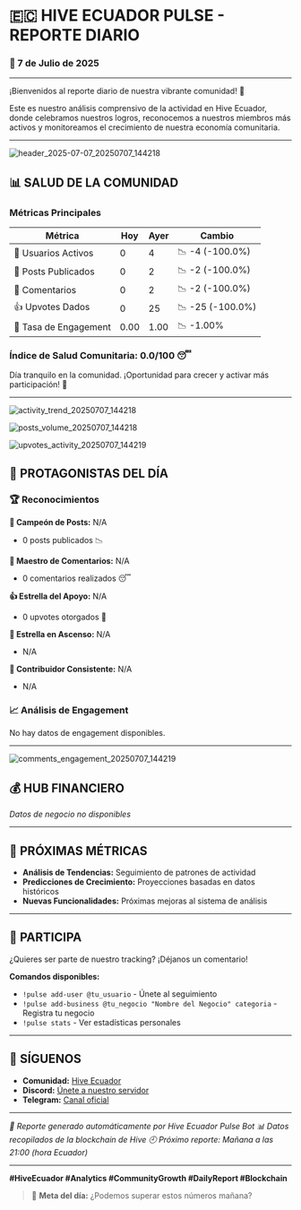 
# 🇪🇨 HIVE ECUADOR PULSE - REPORTE DIARIO

### 📅 7 de Julio de 2025

---

¡Bienvenidos al reporte diario de nuestra vibrante comunidad! 🚀

Este es nuestro análisis comprensivo de la actividad en Hive Ecuador, donde celebramos nuestros logros, reconocemos a nuestros miembros más activos y monitoreamos el crecimiento de nuestra economía comunitaria.

---

![header_2025-07-07_20250707_144218](charts\header_2025-07-07_20250707_144218.png)


## 📊 SALUD DE LA COMUNIDAD

### Métricas Principales

| Métrica | Hoy | Ayer | Cambio |
|---------|-----|------|--------|
| 👥 Usuarios Activos | 0 | 4 | 📉 -4 (-100.0%) |
| 📝 Posts Publicados | 0 | 2 | 📉 -2 (-100.0%) |
| 💬 Comentarios | 0 | 2 | 📉 -2 (-100.0%) |
| 👍 Upvotes Dados | 0 | 25 | 📉 -25 (-100.0%) |
| 🎯 Tasa de Engagement | 0.00 | 1.00 | 📉 -1.00% |

### Índice de Salud Comunitaria: 0.0/100 😴

Día tranquilo en la comunidad. ¡Oportunidad para crecer y activar más participación! 🚀

---

![activity_trend_20250707_144218](charts\activity_trend_20250707_144218.png)

![posts_volume_20250707_144218](charts\posts_volume_20250707_144218.png)

![upvotes_activity_20250707_144219](charts\upvotes_activity_20250707_144219.png)


## 🌟 PROTAGONISTAS DEL DÍA

### 🏆 Reconocimientos

**📝 Campeón de Posts:** N/A
- 0 posts publicados 📉

**💬 Maestro de Comentarios:** N/A
- 0 comentarios realizados 😴

**👍 Estrella del Apoyo:** N/A
- 0 upvotes otorgados 👏

**🚀 Estrella en Ascenso:** N/A
- N/A

**🎯 Contribuidor Consistente:** N/A
- N/A

### 📈 Análisis de Engagement

No hay datos de engagement disponibles.

---

![comments_engagement_20250707_144219](charts\comments_engagement_20250707_144219.png)

## 💰 HUB FINANCIERO

*Datos de negocio no disponibles*

---


## 🔮 PRÓXIMAS MÉTRICAS

- **Análisis de Tendencias:** Seguimiento de patrones de actividad
- **Predicciones de Crecimiento:** Proyecciones basadas en datos históricos
- **Nuevas Funcionalidades:** Próximas mejoras al sistema de análisis

---

## 🤝 PARTICIPA

¿Quieres ser parte de nuestro tracking? ¡Déjanos un comentario!

**Comandos disponibles:**
- `!pulse add-user @tu_usuario` - Únete al seguimiento
- `!pulse add-business @tu_negocio "Nombre del Negocio" categoria` - Registra tu negocio
- `!pulse stats` - Ver estadísticas personales

---

## 📱 SÍGUENOS

- **Comunidad:** [Hive Ecuador](https://peakd.com/c/hive-115276)
- **Discord:** [Únete a nuestro servidor](https://discord.gg/hive-ecuador)
- **Telegram:** [Canal oficial](https://t.me/hive_ecuador)

---

*🤖 Reporte generado automáticamente por Hive Ecuador Pulse Bot*
*📊 Datos recopilados de la blockchain de Hive*
*🕘 Próximo reporte: Mañana a las 21:00 (hora Ecuador)*

---

**#HiveEcuador #Analytics #CommunityGrowth #DailyReport #Blockchain**

> 🎯 **Meta del día:** ¿Podemos superar estos números mañana?
